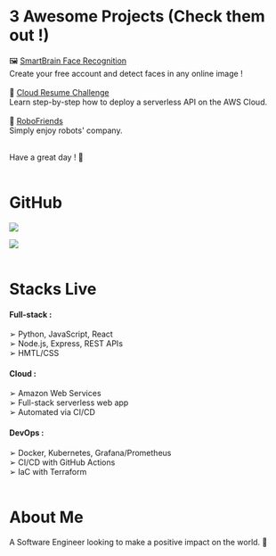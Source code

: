 # 3 Awesome Projects (Check them out !)

🖼️ [SmartBrain Face Recognition](https://jagaesh.github.io/smart-brain)<br>
Create your free account and detect faces in any online image !<br><br>
🚀 [Cloud Resume Challenge](https://cloud-resume-challenge.charlescloudjourney.com)<br>
Learn step-by-step how to deploy a serverless API on the AWS Cloud.<br><br>
🤖 [RoboFriends](https://jagaesh.github.io/robofriends)<br>
Simply enjoy robots' company.<br><br>

Have a great day ! 🌱<br><br>

# GitHub

![](https://nirzak-streak-stats.vercel.app/?user=Jagaesh&theme=dark&hide_border=false)<br/>

![](https://github-readme-stats.vercel.app/api/top-langs/?username=Jagaesh&theme=dark&hide_border=false&include_all_commits=false&count_private=false&layout=compact)<br><br>

# Stacks Live

#### Full-stack :<br>
➢ Python, JavaScript, React<br>
➢ Node.js, Express, REST APIs<br>
➢ HMTL/CSS<br>

#### Cloud :<br>
➢ Amazon Web Services<br>
➢ Full-stack serverless web app<br>
➢ Automated via CI/CD<br>

#### DevOps :<br>
➢ Docker, Kubernetes, Grafana/Prometheus<br>
➢ CI/CD with GitHub Actions<br>
➢ IaC with Terraform<br><br>

# About Me
A Software Engineer looking to make a positive impact on the world. 💚<br><br>

